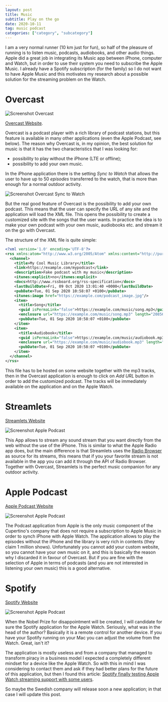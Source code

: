```yaml
---
layout: post
title: Music
subtitle: Play on the go
date: 2020-10-11
tag: music podcast
categories: ["category", "subcategory"]
---
```


I am a very normal runner (10 km just for fun), so half of the pleasure of running is to listen music, podcasts, audiobooks, and other audio things. Apple did a great job in integrating its Music app between iPhone, computer and Watch, but in order to use their system you need to subscribe the Apple Music. I already have a Spotify subscription (for the family) so I do not want to have Apple Music and this motivates my research about a possible solution for the streaming problem on the Watch.

# Overcast

![Screenshot Overcast](/assets/img/overcast.png)

[Overcast Website](https://overcast.fm/).

Overcast is a podcast player with a rich library of podcast stations, but this feature is available in many other applications (even the Apple Podcast, see below). The reason why Overcast is, in my opinion, the best solution for music is that it has the two characteristics that I was looking for:

- possibility to play without the iPhone (LTE or offline);
- possibility to add your own music.

In the iPhone application there is the setting *Sync to Watch* that allows the user to have up to 50 *episodes* transferred to the watch, that is more than enough for a normal outdoor activity.

![Screenshot Overcast Sync to Watch](/assets/img/overcast-sync.jpg)

But the real good feature of Overcast is the possibility to add your own podcast. This means that the user can specify the URL of any site and the application will load the XML file. This opens the possibility to create a customized site with the songs that the user wants. In practice the idea is to make your own podcast with your own music, audiobooks etc. and stream it on the go with Overcast.

The structure of the XML file is quite simple:

```xml
<?xml version='1.0' encoding='UTF-8'?>
<rss xmlns:atom="http://www.w3.org/2005/Atom" xmlns:content="http://purl.org/rss/1.0/modules/content/" xmlns:dc="http://purl.org/dc/elements/1.1/" xmlns:itunes="http://www.itunes.com/dtds/podcast-1.0.dtd" version="2.0">
  <channel>
    <title>My Cool Music Library</title>
    <link>https://example.com/mypodcast</link>
    <description>Fake podcast with my music</description>
    <itunes:explicit>no</itunes:explicit>
    <docs>http://www.rssboard.org/rss-specification</docs>
    <lastBuildDate>Fri, 09 Oct 2020 13:01:40 +0000</lastBuildDate>
    <pubDate>Tue, 01 Sep 2020 10:58:07 +0100</pubDate>
    <itunes:image href="https://example.com/podcast_image.jpg"/>
    <item>
      <title>Song</title>
      <guid isPermaLink="false">https://example.com/music/song.mp3</guid>
      <enclosure url="https://example.com/music/song.mp3" length="20856581" type="audio/mpeg"/>
      <pubDate>Tue, 01 Sep 2020 10:58:07 +0100</pubDate>
    </item>
    <item>
      <title>Audiobook</title>
      <guid isPermaLink="false">https://example.com/music/audiobook.mp3</guid>
      <enclosure url="https://example.com/music/audiobook.mp3" length="0" type="audio/mpeg"/>
      <pubDate>Tue, 01 Sep 2020 10:58:07 +0100</pubDate>
    </item>
  </channel>
</rss>
```

This file has to be hosted on some website together with the mp3 tracks, then in the Overcast application is enough to click on *Add URL* button in order to add the customized podcast. The tracks will be immediately available on the application and on the Apple Watch.

# Streamlets

[Streamlets Website](https://apps.apple.com/app/id1507575984)

![Screenshot Apple Podcast](/assets/img/streamlets.png)

This App allows to stream any sound stream that you want directly from the web without the use of the iPhone. This is similar to what the Apple Radio app does, but the main difference is that Streamlets uses the [Radio Browser](http://www.radio-browser.info/gui/#!/) as source for its streams, this means that if you your favorite stream is not available in the app you can add it through the API of Radio Browser. Together with Overcast, Streamlets is the perfect music companion for any outdoor activity.

# Apple Podcast

[Apple Podcast Website](https://apps.apple.com/us/app/apple-podcasts/id525463029)

![Screenshot Apple Podcast](/assets/img/apple-podcast.png)

The Podcast application from Apple is the only music component of the Cupertino's company that does not require a subscription to Apple Music in order to synch iPhone with Apple Watch. The application allows to play the episodes without the iPhone and the library is very rich in contents (they claim 1 million shows). Unfortunately you cannot add your custom website, so you cannot have your own music on it, and this is basically the reason why I discarded it in favour of Overcast. But if you are fine with the selection of Apple in terms of podcasts (and you are not interested in listening your own music) this is a good alternative.

# Spotify

[Spotify Website](https://apps.apple.com/us/app/spotify-music-and-podcasts/id324684580#?platform=appleWatch)

![Screenshot Apple Podcast](/assets/img/spotify.png)

When the Nobel Prize for disappointment will be created, I will candidate for sure the Spotify application for the Apple Watch. Seriously, what was in the head of the author? Basically it is a remote control for another device. If you have your Spotify running on your Mac you can adjust the volume from the Watch. Great, isn't it?

The application is mostly useless and from a company that managed to transform piracy in a business model I expected a completely different mindset for a device like the Apple Watch. So with this in mind I was considering to contact them and ask if they had better plans for the future of this application, but then I found this article: [Spotify finally testing Apple Watch streaming support with some users](https://9to5mac.com/2020/09/17/spotify-finally-testing-apple-watch-streaming/).

So maybe the Swedish company will release soon a new application; in that case I will update this post.